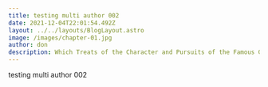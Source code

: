 ```yaml
---
title: testing multi author 002
date: 2021-12-04T22:01:54.492Z
layout: ../../layouts/BlogLayout.astro
image: /images/chapter-01.jpg
author: don
description: Which Treats of the Character and Pursuits of the Famous Gentleman Don Quixote of La Mancha
---
```

testing multi author 002
